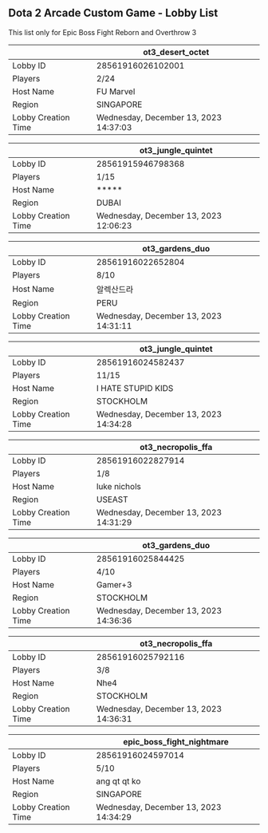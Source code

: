 ## Dota 2 Arcade Custom Game - Lobby List

This list only for Epic Boss Fight Reborn and Overthrow 3

|  | ot3_desert_octet |
| ------ | ------ |
| Lobby ID | 28561916026102001 |
| Players | 2/24 |
| Host Name | FU Marvel |
| Region | SINGAPORE |
| Lobby Creation Time | Wednesday, December 13, 2023 14:37:03 |


|  | ot3_jungle_quintet |
| ------ | ------ |
| Lobby ID | 28561915946798368 |
| Players | 1/15 |
| Host Name | ***** |
| Region | DUBAI |
| Lobby Creation Time | Wednesday, December 13, 2023 12:06:23 |


|  | ot3_gardens_duo |
| ------ | ------ |
| Lobby ID | 28561916022652804 |
| Players | 8/10 |
| Host Name | 알렉산드라 |
| Region | PERU |
| Lobby Creation Time | Wednesday, December 13, 2023 14:31:11 |


|  | ot3_jungle_quintet |
| ------ | ------ |
| Lobby ID | 28561916024582437 |
| Players | 11/15 |
| Host Name | I HATE STUPID KIDS |
| Region | STOCKHOLM |
| Lobby Creation Time | Wednesday, December 13, 2023 14:34:28 |


|  | ot3_necropolis_ffa |
| ------ | ------ |
| Lobby ID | 28561916022827914 |
| Players | 1/8 |
| Host Name | luke nichols |
| Region | USEAST |
| Lobby Creation Time | Wednesday, December 13, 2023 14:31:29 |


|  | ot3_gardens_duo |
| ------ | ------ |
| Lobby ID | 28561916025844425 |
| Players | 4/10 |
| Host Name | Gamer+3 |
| Region | STOCKHOLM |
| Lobby Creation Time | Wednesday, December 13, 2023 14:36:36 |


|  | ot3_necropolis_ffa |
| ------ | ------ |
| Lobby ID | 28561916025792116 |
| Players | 3/8 |
| Host Name | Nhe4 |
| Region | STOCKHOLM |
| Lobby Creation Time | Wednesday, December 13, 2023 14:36:31 |


|  | epic_boss_fight_nightmare |
| ------ | ------ |
| Lobby ID | 28561916024597014 |
| Players | 5/10 |
| Host Name | ang qt qt ko |
| Region | SINGAPORE |
| Lobby Creation Time | Wednesday, December 13, 2023 14:34:29 |


